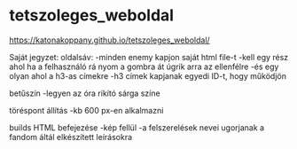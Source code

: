 # tetszoleges_weboldal

https://katonakoppany.github.io/tetszoleges_weboldal/


Saját jegyzet:
oldalsáv:
    -minden enemy kapjon saját html file-t
    -kell egy rész ahol ha a felhasználó rá nyom a gombra át úgrik arra az ellenfélre
    -és egy olyan ahol a h3-as címekre
    -h3 címek kapjanak egyedi ID-t, hogy működjön

betűszín
    -legyen az óra rikító sárga színe

töréspont állítás
    -kb 600 px-en alkalmazni

builds HTML befejezése
    -kép fellül
    -a felszerelések nevei ugorjanak a fandom áltál elkészített leírásokra